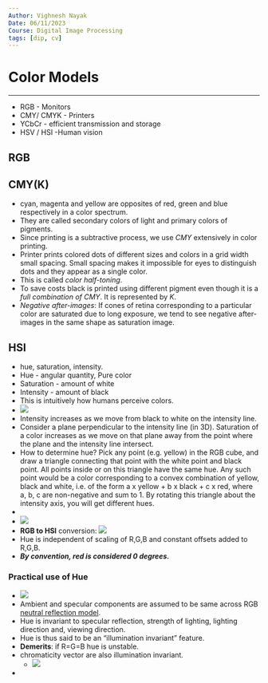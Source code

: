 ```yaml
---
Author: Vighnesh Nayak
Date: 06/11/2023
Course: Digital Image Processing
tags: [dip, cv]
---
```

# Color Models
---
- RGB - Monitors
- CMY/ CMYK - Printers
- YCbCr - efficient transmission and storage
- HSV / HSI -Human vision

## RGB

## CMY(K)
- cyan, magenta and yellow are opposites of red, green and blue respectively in a color spectrum.
- They are called secondary colors of light and primary colors of pigments.
- Since printing is a subtractive process, we use *CMY* extensively in color printing.
- Printer prints colored dots of different sizes and colors in a grid width small spacing. Small spacing makes it impossible for eyes to distinguish dots and they appear as a single color.
- This is called *color half-toning*.
- To save costs black is printed using different pigment even though it is a *full combination of CMY*. It is represented by *K*.
- *Negative after-images*: If cones of retina corresponding to a particular color are saturated due to long exposure, we tend to see negative after-images in the same shape as saturation image.

## HSI
- hue, saturation, intensity.
- Hue - angular quantity, Pure color
- Saturation - amount of white
- Intensity - amount of black
- This is intuitively how humans perceive colors.
- ![](https://lh7-us.googleusercontent.com/0vT9d5zJ2aOvz-vDrmwTNUdN_qITFBAwQDBSvqqpS3I6PbKELv6uA3zrpybkdLedgrQYpy52vSrrSSquJSRnmAdr9Oq_LYACywEYOsnE6JVPgLneD7mfV5aW1QnBPtrHTshb5as5HgBTe8IyKqR-AQ=s2048)
- Intensity increases as we move from black to white on the intensity line.
- Consider a plane perpendicular to the intensity line (in 3D). Saturation of a color increases as we move on that plane away from the point where the plane and the intensity line intersect.
- How to determine hue? Pick any point (e.g. yellow) in the RGB cube, and draw a triangle connecting that point with the white point and black point. All points inside or on this triangle have the same hue. Any such point would be a color corresponding to a convex combination of yellow, black and white, i.e. of the form a x yellow + b x black + c x red, where a, b, c are non-negative and sum to 1. By rotating this triangle about the intensity axis, you will get different hues.
- 
- ![](https://lh7-us.googleusercontent.com/IDReZtVRqLpxYIbekmdiEMKdZLEXQcoptZa6-Te-K49SbjzBTBwrSMbl424a7VOIaZ6_dRmOrgm1NWWViv3cEjgfSg5leYNlhImaT7a0VyxLH2HCo4L4QkTUJIVn9gWeT0ampKXYW4bhgt-coipf2A=s2048)
- **RGB to HSI** conversion: ![](https://lh7-us.googleusercontent.com/CaUfBxpapqCra0Rpyt4BsJbK4BqnSG5cX2GiFAvFlnroBpthfhB95gfm69myIJ3TwEN4McX5G2x5RBj_klxFqdLUG7Ni3O4Bi_Ia-vvGhjRjnQjvApyelQvIk3Z78LrnEtONGqvlRKLVifTmXLpo3w=s2048)
- Hue is independent of scaling of R,G,B and constant offsets added to R,G,B.
- ***By convention, red is considered 0 degrees.***
### Practical use of Hue
- ![](https://lh7-us.googleusercontent.com/kbzZ9Y0i7sYB66lmbpjCrcJyPLfCXUvOYYrxYNOWvsbY1Leu_mFA37wnkABkK2DaDwrfTpo1_HjaO0vi0RXdWibgzQvBGVxGdAPOzuls8J4fbxk5Ntgh8BlQXFd7Rd_0odzAH9tA0dkx8Av0jmT4CA=s2048)
- Ambient and specular components are assumed to be same across RGB [neutral reflection model](Neutral%20Reflection%20Model).
- Hue is invariant to specular reflection, strength of lighting, lighting direction and, viewing direction.
- Hue is thus said to be an “illumination invariant” feature.
- **Demerits**: if R=G=B hue is unstable.
- chromaticity vector are also illumination invariant.
	- ![](https://lh7-us.googleusercontent.com/hrA7Z30PJREX8X0JTrxT2Nh4prQFE0E4Xe-idO2gpvdZ8k-6TVqXENLXALcDVPvtm6twTTTPKC9aH9Uq-D7yNx0MuIRJ0geGdgsvJjDB46iTTKEsr88dgv-slLqMqlmhFs2yG3bc8FPAzwGNauVrIw=s2048)
- 